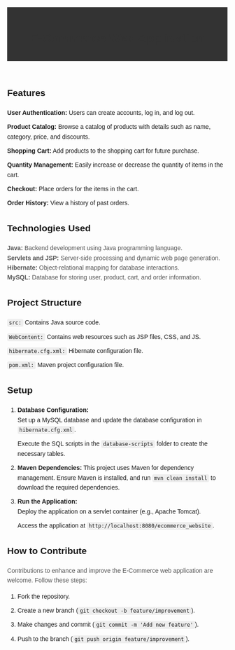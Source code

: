 <!DOCTYPE html>
<html lang="en">
<head>
    <meta charset="UTF-8">
    <meta name="viewport" content="width=device-width, initial-scale=1.0">
    <title>MyCart Web Application</title>
    <style>
        body {
            font-family: 'Arial', sans-serif;
            margin: 40px;
            line-height: 1.6;
        }
        header {
            background-color: #333;
            color: #fff;
            padding: 10px;
            text-align: center;
        }
        section {
            margin-top: 20px;
        }
        h1 {
            color: #333;
        }
        p {
            color: #555;
        }
        code {
            background-color: #eee;
            padding: 2px 4px;
            border-radius: 4px;
        }
        ul {
            list-style-type: none;
            padding: 0;
        }
        li {
            margin-bottom: 10px;
        }
        footer {
            margin-top: 40px;
            text-align: center;
            color: #777;
        }
    </style>
</head>

<body>
    <header>
        <h1>E-Commerce Web Application</h1>
    </header>
    <section>
        <h2>Features</h2>
        <ul>
            <li><strong>User Authentication:</strong> Users can create accounts, log in, and log out.</li>
            <li><strong>Product Catalog:</strong> Browse a catalog of products with details such as name, category, price, and discounts.</li>
            <li><strong>Shopping Cart:</strong> Add products to the shopping cart for future purchase.</li>
            <li><strong>Quantity Management:</strong> Easily increase or decrease the quantity of items in the cart.</li>
            <li><strong>Checkout:</strong> Place orders for the items in the cart.</li>
            <li><strong>Order History:</strong> View a history of past orders.</li>
        </ul>
    </section>
    <section>
        <h2>Technologies Used</h2>
        <p>
            <strong>Java:</strong> Backend development using Java programming language.<br>
            <strong>Servlets and JSP:</strong> Server-side processing and dynamic web page generation.<br>
            <strong>Hibernate:</strong> Object-relational mapping for database interactions.<br>
            <strong>MySQL:</strong> Database for storing user, product, cart, and order information.
        </p>
    </section>
    <section>
        <h2>Project Structure</h2>
        <ul>
            <li><code>src:</code> Contains Java source code.</li>
            <li><code>WebContent:</code> Contains web resources such as JSP files, CSS, and JS.</li>
            <li><code>hibernate.cfg.xml:</code> Hibernate configuration file.</li>
            <li><code>pom.xml:</code> Maven project configuration file.</li>
        </ul>
    </section>

 <section>
        <h2>Setup</h2>
        <ol>
            <li><strong>Database Configuration:</strong>
                <ul>
                    <li>Set up a MySQL database and update the database configuration in <code>hibernate.cfg.xml</code>.</li>
                    <li>Execute the SQL scripts in the <code>database-scripts</code> folder to create the necessary tables.</li>
                </ul>
            </li>
            <li><strong>Maven Dependencies:</strong> This project uses Maven for dependency management. Ensure Maven is installed, and run <code>mvn clean install</code> to download the required dependencies.</li>
            <li><strong>Run the Application:</strong>
                <ul>
                    <li>Deploy the application on a servlet container (e.g., Apache Tomcat).</li>
                    <li>Access the application at <code>http://localhost:8080/ecommerce_website</code>.</li>
                </ul>
            </li>
        </ol>
    </section>
    <section>
        <h2>How to Contribute</h2>
        <p>
            Contributions to enhance and improve the E-Commerce web application are welcome. Follow these steps:
        </p>
        <ol>
            <li>Fork the repository.</li>
            <li>Create a new branch (<code>git checkout -b feature/improvement</code>).</li>
            <li>Make changes and commit (<code>git commit -m 'Add new feature'</code>).</li>
            <li>Push to the branch (<code>git push origin feature/improvement</code>).</li>
           

